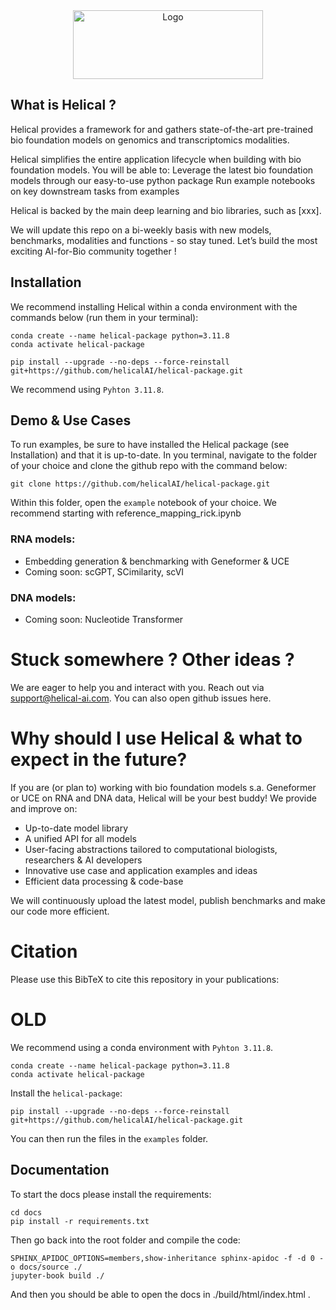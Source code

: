 <div align="center">
  <img src="https://github.com/helicalAI/helical-package/blob/main/assets/logo%2Bname.png" alt="Logo" width="304" height="110">
</div>

## What is Helical ?

Helical provides a framework for and gathers state-of-the-art pre-trained bio foundation models on genomics and transcriptomics modalities.

Helical simplifies the entire application lifecycle when building with bio foundation models. You will be able to:
Leverage the latest bio foundation models through our easy-to-use python package
Run example notebooks on key downstream tasks from examples

Helical is backed by the main deep learning and bio libraries, such as [xxx].

We will update this repo on a bi-weekly basis with new models, benchmarks, modalities and functions - so stay tuned.
Let’s build the most exciting AI-for-Bio community together !

## Installation

We recommend installing Helical within a conda environment with the commands below (run them in your terminal):
```
conda create --name helical-package python=3.11.8
conda activate helical-package
```
```
pip install --upgrade --no-deps --force-reinstall git+https://github.com/helicalAI/helical-package.git
```

We recommend using `Pyhton 3.11.8`.

## Demo & Use Cases

To run examples, be sure to have installed the Helical package (see Installation) and that it is up-to-date.
In you terminal, navigate to the folder of your choice and clone the github repo with the command below:
```
git clone https://github.com/helicalAI/helical-package.git
```

Within this folder, open the `example` notebook of your choice. We recommend starting with reference_mapping_rick.ipynb

### RNA models:
- Embedding generation & benchmarking with Geneformer & UCE
- Coming soon: scGPT, SCimilarity, scVI

### DNA models:
- Coming soon: Nucleotide Transformer

# Stuck somewhere ? Other ideas ?
We are eager to help you and interact with you. Reach out via support@helical-ai.com. 
You can also open github issues here.

# Why should I use Helical & what to expect in the future?
If you are (or plan to) working with bio foundation models s.a. Geneformer or UCE on RNA and DNA data, Helical will be your best buddy! We provide and improve on:
- Up-to-date model library
- A unified API for all models
- User-facing abstractions tailored to computational biologists, researchers & AI developers
- Innovative use case and application examples and ideas
- Efficient data processing & code-base

We will continuously upload the latest model, publish benchmarks and make our code more efficient.

# Citation
Please use this BibTeX to cite this repository in your publications:




# OLD
















We recommend using a conda environment with `Pyhton 3.11.8`.
```
conda create --name helical-package python=3.11.8
conda activate helical-package
```
Install the `helical-package`:

```
pip install --upgrade --no-deps --force-reinstall git+https://github.com/helicalAI/helical-package.git
```
You can then run the files in the `examples` folder.


## Documentation
To start the docs please install the requirements:

```
cd docs
pip install -r requirements.txt
```

Then go back into the root folder and compile the code:

```
SPHINX_APIDOC_OPTIONS=members,show-inheritance sphinx-apidoc -f -d 0 -o docs/source ./
jupyter-book build ./   

```
And then you should be able to open the docs in ./build/html/index.html .
